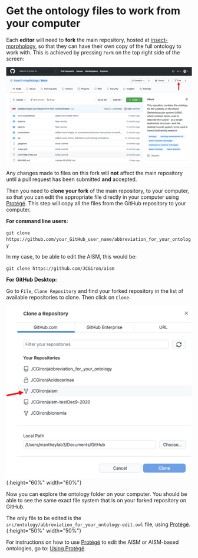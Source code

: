 # Get the ontology files to work from your computer #

Each **editor** will need to **fork** the main repository, hosted at [insect-morphology](https://github.com/insect-morphology), so that they can have their own copy of the full ontology to work with. This is achieved by pressing `Fork` on the top right side of the screen:

![GitHubFork2](https://github.com/insect-morphology/Manual/blob/main/img/GitHubFork2.png)

Any changes made to files on this fork will **not** affect the main repository until a pull request has been submitted **and** accepted.

Then you need to **clone your fork** of the main repository, to your computer, so that you can edit the appropriate file directly in your computer using [Protégé](https://protege.stanford.edu/). This step will copy all the files from the GitHub repository to your computer.

**For command line users:**

`git clone https://github.com/your_GitHub_user_name/abbreviation_for_your_ontology`

In my case, to be able to edit the AISM, this would be:

`git clone https://github.com/JCGiron/aism`


**For GitHub Desktop:**

Go to `File`, `Clone Repository` and find your forked repository in the list of available repositories to clone. Then click on `Clone`.

![GitHubDTClone](https://github.com/insect-morphology/Manual/blob/main/img/GitHubDT-Clone2.png){:height="60%" width="60%"}


Now you can explore the ontology folder on your computer. You should be able to see the same exact file system that is on your forked repository on GitHub.

The only file to be edited is the `src/ontology/abbreviation_for_your_ontology-edit.owl` file, using [Protégé](https://protege.stanford.edu/).{:height="50%" width="50%"}

For instructions on how to use [Protégé](https://protege.stanford.edu/) to edit the AISM or AISM-based ontologies, go to: [Using Protégé](https://github.com/insect-morphology/Manual/blob/main/Sections/Using-Protege.md).
